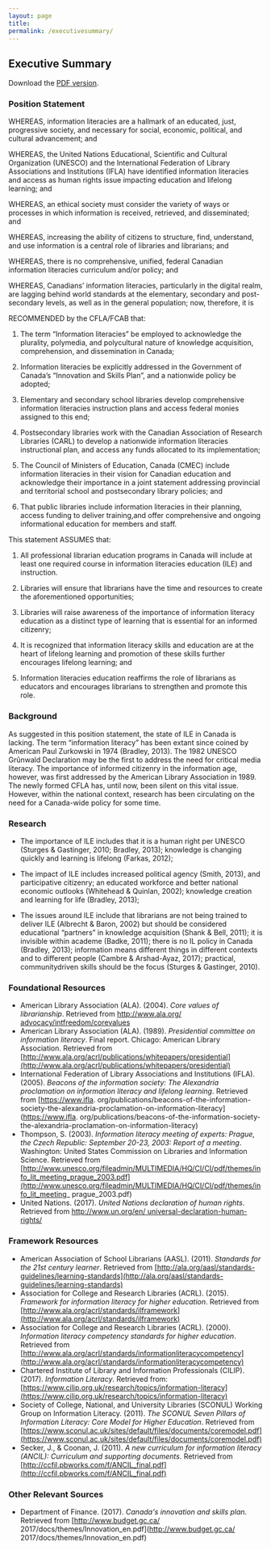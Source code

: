 ```yaml
---
layout: page
title: 
permalink: /executivesummary/
---
```


## Executive Summary

Download the [PDF version](https://drive.google.com/file/d/0B-hXmPnB9OeMbW5UY0FaeElyRVE/view?usp=sharing).

### Position Statement

WHEREAS, information literacies are a hallmark of an educated, just, progressive society, and necessary for social, economic, political, and cultural advancement; and

WHEREAS, the United Nations Educational, Scientific and Cultural Organization (UNESCO) and the International Federation of Library Associations and Institutions (IFLA) have identified information literacies and access as human rights issue impacting education and lifelong learning; and

WHEREAS, an ethical society must consider the variety of ways or processes in which information is received, retrieved, and disseminated; and

WHEREAS, increasing the ability of citizens to structure, find, understand, and use information is a central role of libraries and librarians; and

WHEREAS, there is no comprehensive, unified, federal Canadian information literacies curriculum and/or policy; and

WHEREAS, Canadians’ information literacies, particularly in the digital realm, are lagging behind world standards at the elementary, secondary and post-secondary levels, as well as in the general population; now, therefore, it is

RECOMMENDED by the CFLA/FCAB that:

1. The term “Information literacies” be employed to acknowledge the plurality, polymedia, and polycultural nature of knowledge acquisition, comprehension, and dissemination in Canada;

2. Information literacies be explicitly addressed in the Government of Canada’s “Innovation and Skills Plan”, and a nationwide policy be adopted;

3. Elementary and secondary school libraries develop comprehensive information literacies instruction plans and access federal monies assigned to this end;

4. Postsecondary libraries work with the Canadian Association of Research Libraries (CARL) to develop a nationwide information literacies instructional plan, and access any funds allocated to its implementation;

5. The Council of Ministers of Education, Canada (CMEC) include information literacies in their vision for Canadian education and acknowledge their importance in a joint statement addressing provincial and territorial school and postsecondary library policies; and

6. That public libraries include information literacies in their planning, access funding to deliver training,and offer comprehensive and ongoing informational education for members and staff.

This statement ASSUMES that:

1. All professional librarian education programs in Canada will include at least one required course in information
literacies education (ILE) and instruction.

2. Libraries will ensure that librarians have the time and resources to create the aforementioned opportunities;

3. Libraries will raise awareness of the importance of information literacy education as a distinct type of
learning that is essential for an informed citizenry;

4. It is recognized that information literacy skills and education are at the heart of lifelong learning and promotion
of these skills further encourages lifelong learning; and

5. Information literacies education reaffirms the role of librarians as educators and encourages librarians to
strengthen and promote this role.

### Background

As suggested in this position statement, the state of ILE in Canada is lacking. The term “information literacy” has been extant since coined by American Paul Zurkowski in 1974 (Bradley, 2013). The 1982 UNESCO Grûnwald Declaration may be the first to address the need for critical media literacy. The importance of informed citizenry in the information age, however, was first addressed by the American Library Association in 1989. The newly formed CFLA has, until now, been silent on this vital issue. However, within the national context, research has been circulating on the need for a Canada-wide policy for some time.

### Research

* The importance of ILE includes that it is a human right per UNESCO (Sturges & Gastinger, 2010; Bradley,
2013); knowledge is changing quickly and learning is lifelong (Farkas, 2012);

* The impact of ILE includes increased political agency (Smith, 2013), and participative citizenry; an educated
workforce and better national economic outlooks (Whitehead & Quinlan, 2002); knowledge creation and
learning for life (Bradley, 2013);

* The issues around ILE include that librarians are not being trained to deliver ILE (Albrecht & Baron, 2002)
but should be considered educational “partners” in knowledge acquisition (Shank & Bell, 2011); it is invisible
within academe (Badke, 2011); there is no IL policy in Canada (Bradley, 2013); information means different
things in different contexts and to different people (Cambre & Arshad-Ayaz, 2017); practical, communitydriven
skills should be the focus (Sturges & Gastinger, 2010).

### Foundational Resources

* American Library Association (ALA). (2004). *Core values of librarianship*. Retrieved from [http://www.ala.org/
advocacy/intfreedom/corevalues](http://www.ala.org/advocacy/intfreedom/corevalues)
* American Library Association (ALA). (1989). *Presidential committee on information literacy*. Final report. Chicago:
American Library Association. Retrieved from [http://www.ala.org/acrl/publications/whitepapers/presidential](http://www.ala.org/acrl/publications/whitepapers/presidential)
* International Federation of Library Associations and Institutions (IFLA). (2005). *Beacons of the information
society: The Alexandria proclamation on information literacy and lifelong learning*. Retrieved from [https://www.ifla.
org/publications/beacons-of-the-information-society-the-alexandria-proclamation-on-information-literacy](https://www.ifla.
org/publications/beacons-of-the-information-society-the-alexandria-proclamation-on-information-literacy)
* Thompson, S. (2003). *Information literacy meeting of experts: Prague, the Czech Republic: September 20-23, 2003:
Report of a meeting*. Washington: United States Commission on Libraries and Information Science. Retrieved
from [http://www.unesco.org/fileadmin/MULTIMEDIA/HQ/CI/CI/pdf/themes/info_lit_meeting_prague_2003.pdf](http://www.unesco.org/fileadmin/MULTIMEDIA/HQ/CI/CI/pdf/themes/info_lit_meeting_
prague_2003.pdf)
* United Nations. (2017). *United Nations declaration of human rights*. Retrieved from [http://www.un.org/en/
universal-declaration-human-rights/](http://www.un.org/en/universal-declaration-human-rights/)

### Framework Resources

* American Association of School Librarians (AASL). (2011). *Standards for the 21st century learner*. Retrieved
from [http://ala.org/aasl/standards-guidelines/learning-standards](http://ala.org/aasl/standards-guidelines/learning-standards)
* Association for College and Research Libraries (ACRL). (2015). *Framework for information literacy for higher
education*. Retrieved from [http://www.ala.org/acrl/standards/ilframework](http://www.ala.org/acrl/standards/ilframework)
* Association for College and Research Libraries (ACRL). (2000). *Information literacy competency standards for
higher education*. Retrieved from [http://www.ala.org/acrl/standards/informationliteracycompetency](http://www.ala.org/acrl/standards/informationliteracycompetency)
* Chartered Institute of Library and Information Professionals (CILIP). (2017). *Information Literacy*. Retrieved
from: [https://www.cilip.org.uk/research/topics/information-literacy](https://www.cilip.org.uk/research/topics/information-literacy)
* Society of College, National, and University Libraries (SCONUL) Working Group on Information Literacy.
(2011). *The SCONUL Seven Pillars of Information Literacy: Core Model for Higher Education*. Retrieved from [https://www.sconul.ac.uk/sites/default/files/documents/coremodel.pdf](https://www.sconul.ac.uk/sites/default/files/documents/coremodel.pdf)
* Secker, J., & Coonan, J. (2011). *A new curriculum for information literacy (ANCIL): Curriculum and supporting
documents*. Retrieved from [http://ccfil.pbworks.com/f/ANCIL_final.pdf](http://ccfil.pbworks.com/f/ANCIL_final.pdf)

### Other Relevant Sources

* Department of Finance. (2017). *Canada's innovation and skills plan*. Retrieved from [http://www.budget.gc.ca/
2017/docs/themes/Innovation_en.pdf](http://www.budget.gc.ca/
2017/docs/themes/Innovation_en.pdf)  










